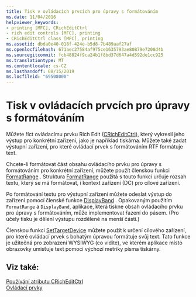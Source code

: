 ```yaml
---
title: Tisk v ovládacích prvcích pro úpravy s formátováním
ms.date: 11/04/2016
helpviewer_keywords:
- printing [MFC], CRichEditCtrl
- rich edit controls [MFC], printing
- CRichEditCtrl class [MFC], printing
ms.assetid: dbda0e40-018f-424e-b5d8-7b489aaf27af
ms.openlocfilehash: 671aec27584af975ce1635793ae80879e7208d4b
ms.sourcegitcommit: fcb48824f9ca24b1f8bd37d647a4d592de1cc925
ms.translationtype: MT
ms.contentlocale: cs-CZ
ms.lasthandoff: 08/15/2019
ms.locfileid: "69508000"
---
```

# <a name="printing-in-rich-edit-controls"></a>Tisk v ovládacích prvcích pro úpravy s formátováním

Můžete říct ovládacímu prvku Rich Edit ([CRichEditCtrl](../mfc/reference/cricheditctrl-class.md)), který vykreslí jeho výstup pro konkrétní zařízení, jako je například tiskárna. Můžete také zadat výstupní zařízení, pro které ovládací prvek s formátováním RTF formátuje text.

Chcete-li formátovat část obsahu ovládacího prvku pro úpravy s formátováním pro konkrétní zařízení, můžete použít členskou funkci [FormatRange](../mfc/reference/cricheditctrl-class.md#formatrange) . Struktura [FormatRange](/windows/win32/api/richedit/ns-richedit-formatrange) použitá s touto funkcí určuje rozsah textu, který se má formátovat, i kontext zařízení (DC) pro cílové zařízení.

Po formátování textu pro výstupní zařízení můžete odeslat výstup do zařízení pomocí členské funkce [DisplayBand](../mfc/reference/cricheditctrl-class.md#displayband) . Opakovaným použitím `FormatRange` a `DisplayBand`, aplikace, která tiskne obsah ovládacího prvku pro úpravy s formátováním, může implementovat řazení do pásem. (Pro účely tisku je dělení výstupu rozdělené na menší části.)

Členskou funkci [SetTargetDevice](../mfc/reference/cricheditctrl-class.md#settargetdevice) můžete použít k určení cílového zařízení, pro které ovládací prvek s bohatým úpravou formátuje svůj text. Tato funkce je užitečná pro zobrazení WYSIWYG (co vidíte), ve kterém aplikace místo obrazovky umisťuje text pomocí výchozí metriky písma tiskárny.

## <a name="see-also"></a>Viz také:

[Používání atributu CRichEditCtrl](../mfc/using-cricheditctrl.md)<br/>
[Ovládací prvky](../mfc/controls-mfc.md)
